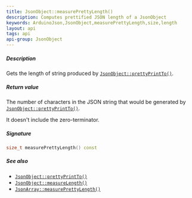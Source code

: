 ```yaml
---
title: JsonObject::measurePrettyLength()
description: Computes prettified JSON length of a JsonObject
keywords: ArduinoJson,JsonObject,measurePrettyLength,size,length
layout: api
tags: api
api-group: JsonObject
---
```


##### Description

Gets the length of string produced by [`JsonObject::prettyPrintTo()`]({{site.baseurl}}/api/jsonobject/prettyprintto/).

##### Return value

The number of characters in the JSON string that would be generated by [`JsonObject::prettyPrintTo()`]({{site.baseurl}}/api/jsonobject/prettyprintto/).

It doesn't include the zero-terminator.

##### Signature

```c++
size_t measurePrettyLength() const
```

##### See also

* [`JsonObject::prettyPrintTo()`]({{site.baseurl}}/api/jsonobject/prettyprintto/)
* [`JsonObject::measureLength()`]({{site.baseurl}}/api/jsonobject/measurelength/)
* [`JsonArray::measurePrettyLength()`]({{site.baseurl}}/api/jsonarray/measureprettylength/)
